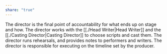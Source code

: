 ```yaml
---
share: "true"
---
```


The director is the final point of accountability for what ends up on stage and how. The director works with the [[./Head Writer|Head Writer]] and the [[./Casting Director|Casting Director]] to choose scripts and cast them. The director runs rehearsals, and provides notes to performers and writers. The director is responsible for executing on the timeline set by the producer. 